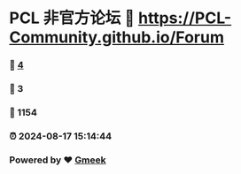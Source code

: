 # PCL 非官方论坛 :link: https://PCL-Community.github.io/Forum 
### :page_facing_up: [4](https://PCL-Community.github.io/Forum/tag.html) 
### :speech_balloon: 3 
### :hibiscus: 1154 
### :alarm_clock: 2024-08-17 15:14:44 
### Powered by :heart: [Gmeek](https://github.com/Meekdai/Gmeek)
